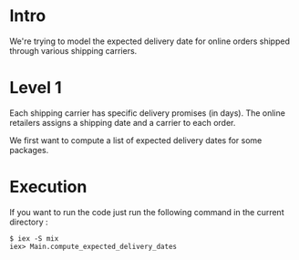 # Intro

We're trying to model the expected delivery date for online orders shipped through various shipping carriers.

# Level 1

Each shipping carrier has specific delivery promises (in days).
The online retailers assigns a shipping date and a carrier to each order.

We first want to compute a list of expected delivery dates for some packages.

# Execution

If you want to run the code just run the following command in the current directory :

```
$ iex -S mix
iex> Main.compute_expected_delivery_dates
```
